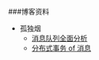 ###博客资料
+ 孤独烟
	* [消息队列全面分析](https://www.cnblogs.com/rjzheng/p/8994962.html)
	* [分布式事务 of 消息](https://www.cnblogs.com/rjzheng/p/10115798.html)
